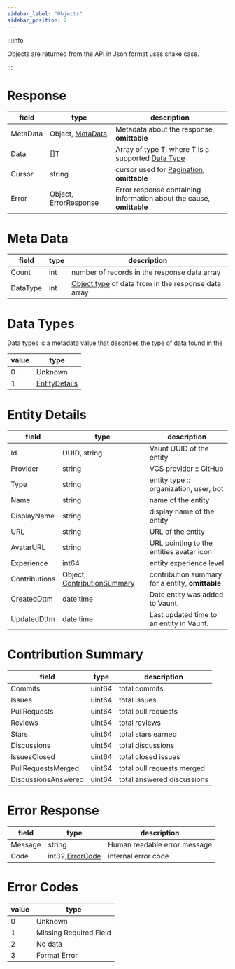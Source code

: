```yaml
---
sidebar_label: "Objects"
sidebar_position: 2
---
```


:::info

Objects are returned from the API in Json format uses snake case.

:::

# Response 
| field | type | description | 
|-------|------|-------------|
| MetaData | Object, [MetaData](#meta-data) | Metadata about the response, **omittable** | 
| Data | []T | Array of type T, where T is a supported [Data Type](#data-types) |
| Cursor | string | cursor used for [Pagination](./general_concepts.md#pagination), **omittable** |
| Error | Object, [ErrorResponse](#error-response) | Error response containing information about the cause, **omittable** | 

# Meta Data 
| field | type | description | 
|-------|------|-------------|
| Count | int | number of records in the response data array | 
| DataType | int | [Object type](#data-types) of data from in the response data array | 

# Data Types
Data types is a metadata value that describes the type of data found in the 

| value | type | 
|-------|------|
| 0 | Unknown |
| 1 | [EntityDetails](#entity-details) |

# Entity Details
| field | type | description | 
|-------|------|-------------|
| Id | UUID, string | Vaunt UUID of the entity  |       
| Provider | string | VCS provider :: GitHub |          
| Type |  string |  entity type :: organization, user, bot | 
| Name | string | name of the entity | 
| DisplayName | string | display name of the entity | 
| URL   | string | URL of the entity |
| AvatarURL | string | URL pointing to the entities avatar icon | 
| Experience | int64 | entity experience level | 
| Contributions | Object, [ContributionSummary](#contribution-summary) | contribution summary for a entity, **omittable** | 
| CreatedDttm | date time | Date entity was added to Vaunt. |
| UpdatedDttm | date time | Last updated time to an entity in Vaunt. |

# Contribution Summary 
| field | type | description | 
|-------|------|-------------|
| Commits | uint64 | total commits 
| Issues | uint64 | total issues |
| PullRequests | uint64 | total pull requests | 
| Reviews | uint64 | total reviews |
| Stars | uint64 | total stars earned | 
| Discussions | uint64 | total discussions | 
| IssuesClosed | uint64 | total closed issues | 
| PullRequestsMerged | uint64 | total pull requests merged | 
| DiscussionsAnswered | uint64 | total answered discussions |  

# Error Response 
| field | type | description | 
|-------|------|-------------|
| Message | string | Human readable error message | 
| Code | int32,[ErrorCode](#error-codes) | internal error code | 

# Error Codes 

| value | type | 
|-------|------|
| 0 | Unknown |
| 1 | Missing Required Field | 
| 2 | No data | 
| 3 | Format Error | 